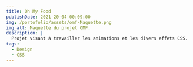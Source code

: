 ```yaml
---
title: Oh My Food
publishDate: 2021-20-04 00:09:00
img: /portofolio/assets/omf-Maquette.png
img_alt: Maquette du projet OMF.
description: |
  Projet visant à travailler les animations et les divers effets CSS.
tags:
  - Design
  - CSS
---
```

